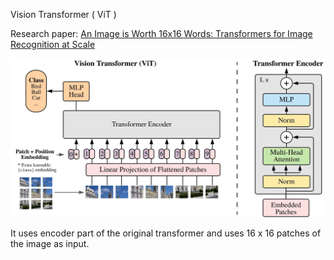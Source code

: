 Vision Transformer ( ViT )

Research paper: [An Image is Worth 16x16 Words: Transformers for Image Recognition at Scale](https://arxiv.org/abs/2010.11929)

![ViT architecture](./vit_architecture.jpg)

It uses encoder part of the original transformer and uses 16 x 16 patches of the image as input. 
